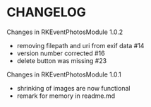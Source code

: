 # CHANGELOG

Changes in RKEventPhotosModule 1.0.2

* removing filepath and uri from exif data #14
* version number corrected #16
* delete button was missing #23

Changes in RKEventPhotosModule 1.0.1
* shrinking of images are now functional
* remark for memory in readme.md
